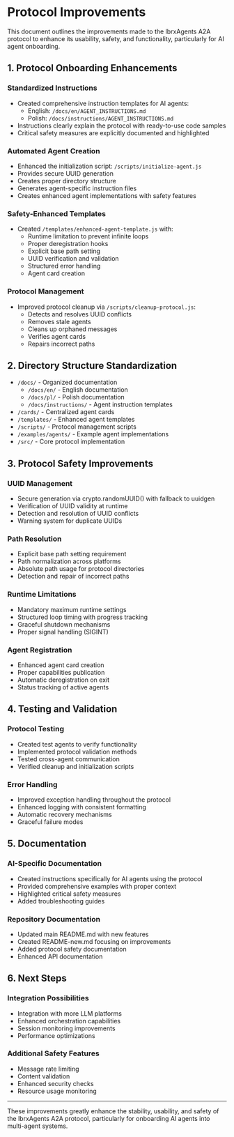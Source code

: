 # Protocol Improvements

This document outlines the improvements made to the lbrxAgents A2A protocol to enhance its usability, safety, and functionality, particularly for AI agent onboarding.

## 1. Protocol Onboarding Enhancements

### Standardized Instructions
- Created comprehensive instruction templates for AI agents:
  - English: `/docs/en/AGENT_INSTRUCTIONS.md`
  - Polish: `/docs/instructions/AGENT_INSTRUCTIONS.md`
- Instructions clearly explain the protocol with ready-to-use code samples
- Critical safety measures are explicitly documented and highlighted

### Automated Agent Creation
- Enhanced the initialization script: `/scripts/initialize-agent.js`
- Provides secure UUID generation
- Creates proper directory structure
- Generates agent-specific instruction files
- Creates enhanced agent implementations with safety features

### Safety-Enhanced Templates
- Created `/templates/enhanced-agent-template.js` with:
  - Runtime limitation to prevent infinite loops
  - Proper deregistration hooks
  - Explicit base path setting
  - UUID verification and validation
  - Structured error handling
  - Agent card creation

### Protocol Management
- Improved protocol cleanup via `/scripts/cleanup-protocol.js`:
  - Detects and resolves UUID conflicts
  - Removes stale agents
  - Cleans up orphaned messages
  - Verifies agent cards
  - Repairs incorrect paths

## 2. Directory Structure Standardization

- `/docs/` - Organized documentation
  - `/docs/en/` - English documentation
  - `/docs/pl/` - Polish documentation
  - `/docs/instructions/` - Agent instruction templates
- `/cards/` - Centralized agent cards
- `/templates/` - Enhanced agent templates
- `/scripts/` - Protocol management scripts
- `/examples/agents/` - Example agent implementations
- `/src/` - Core protocol implementation

## 3. Protocol Safety Improvements

### UUID Management
- Secure generation via crypto.randomUUID() with fallback to uuidgen
- Verification of UUID validity at runtime
- Detection and resolution of UUID conflicts
- Warning system for duplicate UUIDs

### Path Resolution
- Explicit base path setting requirement
- Path normalization across platforms
- Absolute path usage for protocol directories
- Detection and repair of incorrect paths

### Runtime Limitations
- Mandatory maximum runtime settings
- Structured loop timing with progress tracking
- Graceful shutdown mechanisms
- Proper signal handling (SIGINT)

### Agent Registration
- Enhanced agent card creation
- Proper capabilities publication
- Automatic deregistration on exit
- Status tracking of active agents

## 4. Testing and Validation

### Protocol Testing
- Created test agents to verify functionality
- Implemented protocol validation methods
- Tested cross-agent communication
- Verified cleanup and initialization scripts

### Error Handling
- Improved exception handling throughout the protocol
- Enhanced logging with consistent formatting
- Automatic recovery mechanisms
- Graceful failure modes

## 5. Documentation

### AI-Specific Documentation
- Created instructions specifically for AI agents using the protocol
- Provided comprehensive examples with proper context
- Highlighted critical safety measures
- Added troubleshooting guides

### Repository Documentation
- Updated main README.md with new features
- Created README-new.md focusing on improvements
- Added protocol safety documentation
- Enhanced API documentation

## 6. Next Steps

### Integration Possibilities
- Integration with more LLM platforms
- Enhanced orchestration capabilities
- Session monitoring improvements
- Performance optimizations

### Additional Safety Features
- Message rate limiting
- Content validation
- Enhanced security checks
- Resource usage monitoring

---

These improvements greatly enhance the stability, usability, and safety of the lbrxAgents A2A protocol, particularly for onboarding AI agents into multi-agent systems.